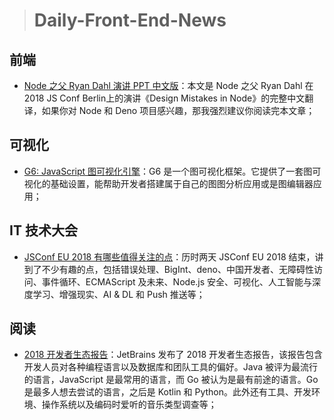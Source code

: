 
> # Daily-Front-End-News

## 前端

- [Node 之父 Ryan Dahl 演讲 PPT 中文版](https://zhuanlan.zhihu.com/p/37637923)：本文是 Node 之父 Ryan Dahl 在 2018 JS Conf Berlin上的演讲《Design Mistakes in Node》的完整中文翻译，如果你对 Node 和 Deno 项目感兴趣，那我强烈建议你阅读完本文章；

## 可视化

- [G6: JavaScript 图可视化引擎](https://github.com/antvis/g6)：G6 是一个图可视化框架。它提供了一套图可视化的基础设置，能帮助开发者搭建属于自己的图图分析应用或是图编辑器应用；

## IT 技术大会

- [JSConf EU 2018 有哪些值得关注的点](https://www.zhihu.com/question/279637889/answer/408989776)：历时两天 JSConf EU 2018 结束，讲到了不少有趣的点，包括错误处理、BigInt、deno、中国开发者、无障碍性访问、事件循环、ECMAScript 及未来、Node.js 安全、可视化、人工智能与深度学习、增强现实、AI & DL 和 Push 推送等；

## 阅读

- [2018 开发者生态报告](https://www.jetbrains.com/research/devecosystem-2018/)：JetBrains 发布了 2018 开发者生态报告，该报告包含开发人员对各种编程语言以及数据库和团队工具的偏好。Java 被评为最流行的语言，JavaScript 是最常用的语言，而 Go 被认为是最有前途的语言。Go 是最多人想去尝试的语言，之后是 Kotlin 和 Python。此外还有工具、开发环境、操作系统以及编码时爱听的音乐类型调查等；
